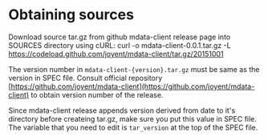 # Obtaining sources



Download source tar.gz from github mdata-client release page into SOURCES directory using cURL:
curl -o mdata-client-0.0.1.tar.gz -L https://codeload.github.com/joyent/mdata-client/tar.gz/20151001

The version number in `mdata-client-{version}.tar.gz` must be same as the version in SPEC file.
Consult official repository [https://github.com/joyent/mdata-client](https://github.com/joyent/mdata-client) to obtain version number of the release.

Since mdata-client release appends version derived from date to it's directory before createing tar.gz, make sure you put this value in SPEC file. The variable that you need to edit is `tar_version` at the top of the SPEC file.
